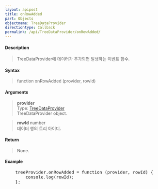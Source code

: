 ```yaml
---
layout: apipost
title: onRowAdded
part: Objects
objectname: TreeDataProvider
directiontype: Callback
permalink: /api/TreeDataProvider/onRowAdded/
---
```


#### Description

> TreeDataProvider에 데이터가 추가되면 발생하는 이벤트 함수.  

#### Syntax

> function onRowAdded (provider, rowId)

#### Arguments

> **provider**  
> Type: [TreeDataProvider](/api/TreeDataProvider/)  
> TreeDataProvider object.  

> **rowId**
> number  
> 데이터 행의 트리 아이디.  

#### Return  

> None.  
  
#### Example  

<pre class="prettyprint">
    treeProvider.onRowAdded = function (provider, rowId) {
        console.log(rowId);
    };
</pre>


